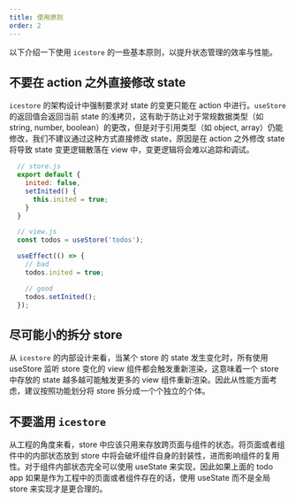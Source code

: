 ```yaml
---
title: 使用原则
order: 2
---
```


以下介绍一下使用 `icestore` 的一些基本原则，以提升状态管理的效率与性能。

## 不要在 action 之外直接修改 state

`icestore` 的架构设计中强制要求对 state 的变更只能在 action 中进行。`useStore` 的返回值会返回当前 state 的浅拷贝，这有助于防止对于常规数据类型（如 string, number, boolean）的更改，但是对于引用类型（如 object, array）仍能修改，我们不建议通过这种方式直接修改 state，原因是在 action 之外修改 state 将导致 state 变更逻辑散落在 view 中，变更逻辑将会难以追踪和调试。

```javascript
  // store.js
  export default {
    inited: false,
    setInited() {
      this.inited = true;
    }
  }

  // view.js
  const todos = useStore('todos');

  useEffect(() => {
    // bad
    todos.inited = true;

    // good
    todos.setInited();
  });
```

## 尽可能小的拆分 store

从 `icestore` 的内部设计来看，当某个 store 的 state 发生变化时，所有使用 useStore 监听 store 变化的 view 组件都会触发重新渲染，这意味着一个 store 中存放的 state 越多越可能触发更多的 view 组件重新渲染。因此从性能方面考虑，建议按照功能划分将 store 拆分成一个个独立的个体。

## 不要滥用 `icestore`

从工程的角度来看，store 中应该只用来存放跨页面与组件的状态。将页面或者组件中的内部状态放到 store 中将会破坏组件自身的封装性，进而影响组件的复用性。对于组件内部状态完全可以使用 useState 来实现，因此如果上面的 todo app 如果是作为工程中的页面或者组件存在的话，使用 useState 而不是全局 store 来实现才是更合理的。
